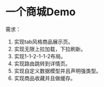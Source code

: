 # 一个商城Demo

需求：

1. 实现tab风格商品展示页。
2. 实现无限上拉加载，下拉刷新。
3. 实现1-1-2-1-1-2布局。
4. 实现路由跳转到详情页。
5. 实现自定义数据模型并且声明强类型。
6. 实现商品收藏并且做缓存。